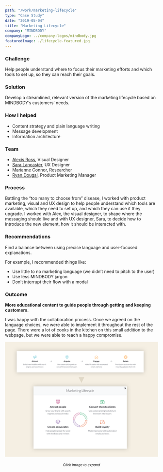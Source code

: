 ```yaml
---
path: "/work/marketing-lifecycle"
type: "Case Study"
date: "2019-05-04"
title: "Marketing Lifecycle"
company: "MINDBODY"
companyLogo: ../company-logos/mindbody.jpg
featuredImage: ./lifecycle-featured.jpg
---
```


### Challenge

Help people understand where to focus their marketing efforts and which tools to set up, so they can reach their goals.

### Solution

Develop a streamlined, relevant version of the marketing lifecycle based on MINDBODY’s customers’ needs.

### How I helped

- Content strategy and plain language writing
- Message development
- Information architecture

### Team

- <a href="https://www.linkedin.com/in/alexis-elan-ross/" rel="noopener noreferrer" target="_blank">Alexis Ross</a>, Visual Designer
- <a href="https://www.linkedin.com/in/heysaralancaster/" rel="noopener noreferrer" target="_blank">Sara Lancaster</a>, UX Designer
- <a href="https://www.linkedin.com/in/marianneconner/" rel="noopener noreferrer" target="_blank">Marianne Connor</a>, Researcher
- <a href="https://www.linkedin.com/in/rmdougal" rel="noopener noreferrer" target="_blank">Ryan Dougal</a>, Product Marketing Manager

### Process

Battling the “too many to choose from” disease, I worked with product marketing, visual and UX design to help people understand which tools are available, which they need to set up, and which they can use if they upgrade. I worked with Alex, the visual designer, to shape where the messaging should live and with UX designer, Sara, to decide how to introduce the new element, how it should be interacted with.

### Recommendations

Find a balance between using precise language and user-focused explanations.

For example, I recommended things like:

- Use little to no marketing language (we didn’t need to pitch to the user)
- Use less MINDBODY jargon
- Don’t interrupt their flow with a modal

### Outcome

**More educational content to guide people through getting and keeping customers.**

I was happy with the collaboration process. Once we agreed on the language choices, we were able to implement it throughout the rest of the page. There were a lot of cooks in the kitchen on this small addition to the webpage, but we were able to reach a happy compromise.

![Marketing lifecycle before and after](marketing-lifecycle-demo.png)

<center><small><em>Click image to expand</em></small></center>
